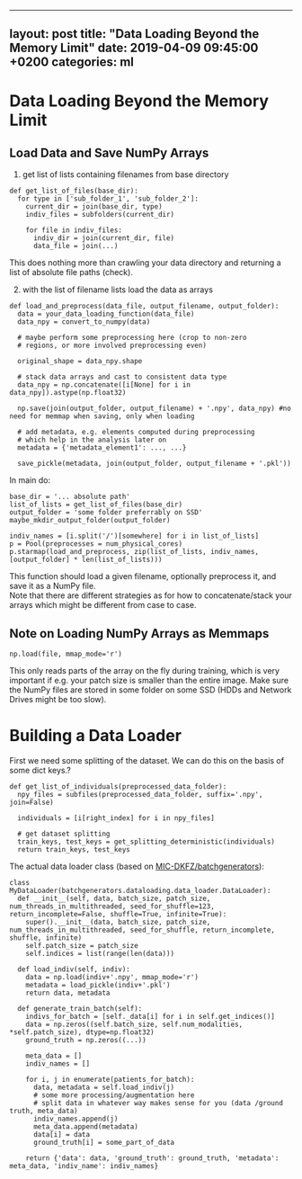 
---
layout: post
title:  "Data Loading Beyond the Memory Limit"
date:   2019-04-09 09:45:00 +0200
categories: ml
---

# Data Loading Beyond the Memory Limit


## Load Data and Save NumPy Arrays
1. get list of lists containing filenames from base directory
```
def get_list_of_files(base_dir):
  for type in ['sub_folder_1', 'sub_folder_2']:
    current_dir = join(base_dir, type)
    indiv_files = subfolders(current_dir)

    for file in indiv_files:
      indiv_dir = join(current_dir, file)
      data_file = join(...)
```
This does nothing more than crawling your data directory and returning a list of absolute file paths (check).

2. with the list of filename lists load the data as arrays
```
def load_and_preprocess(data_file, output_filename, output_folder):
  data = your_data_loading_function(data_file)
  data_npy = convert_to_numpy(data)

  # maybe perform some preprocessing here (crop to non-zero
  # regions, or more involved preprocessing even)

  original_shape = data_npy.shape

  # stack data arrays and cast to consistent data type
  data_npy = np.concatenate([i[None] for i in data_npy]).astype(np.float32)

  np.save(join(output_folder, output_filename) + '.npy', data_npy) #no need for memmap when saving, only when loading

  # add metadata, e.g. elements computed during preprocessing
  # which help in the analysis later on
  metadata = {'metadata_element1': ..., ...}

  save_pickle(metadata, join(output_folder, output_filename + '.pkl'))
```  

In main do:  
```
base_dir = '... absolute path'
list_of_lists = get_list_of_files(base_dir)
output_folder = 'some folder preferrably on SSD'
maybe_mkdir_output_folder(output_folder)

indiv_names = [i.split('/')[somewhere] for i in list_of_lists]
p = Pool(preprocesses = num_physical_cores)
p.starmap(load_and_preprocess, zip(list_of_lists, indiv_names, [output_folder] * len(list_of_lists)))
```
This function should load a given filename, optionally preprocess it, and save it as a NumPy file.  
Note that there are different strategies as for how to concatenate/stack your arrays which might be different from case to case.


## Note on Loading NumPy Arrays as Memmaps

```
np.load(file, mmap_mode='r')
```
This only reads parts of the array on the fly during training, which is very important if e.g. your patch size is smaller than the entire image. Make sure the NumPy files are stored in some folder on some SSD (HDDs and Network Drives might be too slow).


# Building a Data Loader
First we need some splitting of the dataset. We can do this on the basis of some dict keys.?
```
def get_list_of_individuals(preprocessed_data_folder):
  npy_files = subfiles(preprocessed_data_folder, suffix='.npy', join=False)

  individuals = [i[right_index] for i in npy_files]

  # get dataset splitting
  train_keys, test_keys = get_splitting_deterministic(individuals)
  return train_keys, test_keys
```
The actual data loader class (based on [MIC-DKFZ/batchgenerators](https://github.com/MIC-DKFZ/batchgenerators)):
```
class MyDataLoader(batchgenerators.dataloading.data_loader.DataLoader):
  def __init__(self, data, batch_size, patch_size, num_threads_in_multithreaded, seed_for_shuffle=123, return_incomplete=False, shuffle=True, infinite=True):
    super().__init__(data, batch_size, patch_size, num_threads_in_multithreaded, seed_for_shuffle, return_incomplete, shuffle, infinite)
    self.patch_size = patch_size
    self.indices = list(range(len(data)))

  def load_indiv(self, indiv):
    data = np.load(indiv+'.npy', mmap_mode='r')
    metadata = load_pickle(indiv+'.pkl')
    return data, metadata

  def generate_train_batch(self):
    indivs_for_batch = [self._data[i] for i in self.get_indices()]
    data = np.zeros((self.batch_size, self.num_modalities, *self.patch_size), dtype=np.float32)
    ground_truth = np.zeros((...))

    meta_data = []
    indiv_names = []

    for i, j in enumerate(patients_for_batch):
      data, metadata = self.load_indiv(j)
      # some more processing/augmentation here
      # split data in whatever way makes sense for you (data /ground truth, meta_data)
      indiv_names.append(j)
      meta_data.append(metadata)
      data[i] = data
      ground_truth[i] = some_part_of_data

    return {'data': data, 'ground_truth': ground_truth, 'metadata': meta_data, 'indiv_name': indiv_names}
```

